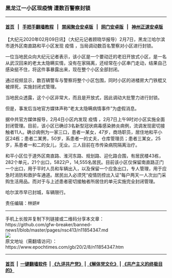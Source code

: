 ### 黑龙江一小区现疫情 遭数百警察封锁
------------------------

#### [首页](https://github.com/gfw-breaker/banned-news1/blob/master/README.md) &nbsp;&nbsp;|&nbsp;&nbsp; [手把手翻墙教程](https://github.com/gfw-breaker/guides/wiki) &nbsp;&nbsp;|&nbsp;&nbsp; [禁闻聚合安卓版](https://github.com/gfw-breaker/bn-android) &nbsp;&nbsp;|&nbsp;&nbsp; [网门安卓版](https://github.com/oGate2/oGate) &nbsp;&nbsp;|&nbsp;&nbsp; [神州正道安卓版](https://github.com/SzzdOgate/update) 



<div><p>
 【大纪元2020年02月09日讯】（大纪元记者顾晓华报导）2月7日，黑龙江哈尔滨市道外区南直路和平小区发现
 <ok href="https://www.epochtimes.com/gb/tag/%E7%96%AB%E6%83%85.html">
  疫情
 </ok>
 ，当局调动数百名警察对小区进行封锁。
</p>
<p>
 一位当地民众向大纪元记者表示，该小区是一个要动迁的老旧开放式小区，是一名从武汉回来的老太太隐瞒实情，没有在家隔离，还经常在小区串门走动，结果自己感染挺不住，将这件事暴露出来，现在整个小区全部封闭。
</p>
<p>
 通过视频显示，数百辆警车与警察将整个小区包围，同时小区的进楼房大门铁棍又被焊死，实施封闭式管理。
</p>
<p>
 当地民众透露，这个小区非常大，而且是开放式，因此调动大批警力进行封锁。
</p>
<p>
 但是，事发后当地官方媒体声称“老太太隐瞒病情事件”为虚假消息。
</p>
<p>
 据中共官方媒体报导，2月4日小区内发现
 <ok href="https://www.epochtimes.com/gb/tag/%E7%96%AB%E6%83%85.html">
  疫情
 </ok>
 ，2月7日上午9时对小区实施全面封闭管理。目前，该小区已确诊3名新型冠状病毒感染肺炎病例，流调发现密切接触者11人。确诊病例为一家三口，患者一某女，47岁，商场职员，居住地和平小区24栋；患者二某男，50岁，系患者一的丈夫，仓库管理员；患者三某女，25岁，系患者一和二的女儿，无业。三人目前在市传染病院隔离治疗。
</p>
<p>
 和平小区位于道外区南直路、淮河东路、规划路、迎化路合围，有居民楼43栋，282个单元，21个出口，5822户，14,555名居民。目前该小区仅保留南直路正门一个出口，用于平时人员和车辆出入，以及保留一个应急出口，专人管理，用于应急时消防和救护车通道。居民出入必须凭“疫情防控出入证”每户两天一人次出门采购生活用品。而对于与上述患者密切接触者所居住的单元实施完全封闭管理。
</p>
<p>
 哈尔滨市早已封城，车辆限行。
</p>
<div class="video_fit_container">
</div>
<p>
 责任编辑：林妍#
</p>
</div>
<hr/>
手机上长按并复制下列链接或二维码分享本文章：<br/>
https://github.com/gfw-breaker/banned-news1/blob/master/pages/nsc413/n11854347.md <br/>
<a href='https://github.com/gfw-breaker/banned-news1/blob/master/pages/nsc413/n11854347.md'><img src='https://github.com/gfw-breaker/banned-news1/blob/master/pages/nsc413/n11854347.md.png'/></a> <br/>
原文地址（需翻墙访问）：https://www.epochtimes.com/gb/20/2/8/n11854347.htm


------------------------
#### [首页](https://github.com/gfw-breaker/banned-news1/blob/master/README.md) &nbsp;|&nbsp; [一键翻墙软件](https://github.com/gfw-breaker/nogfw/blob/master/README.md) &nbsp;| [《九评共产党》](https://github.com/gfw-breaker/9ping.md/blob/master/README.md#九评之一评共产党是什么) | [《解体党文化》](https://github.com/gfw-breaker/jtdwh.md/blob/master/README.md) | [《共产主义的终极目的》](https://github.com/gfw-breaker/gczydzjmd.md/blob/master/README.md)


<img src='http://gfw-breaker.win/banned-news/pages/nsc413/n11854347.md' width='0px' height='0px'/>